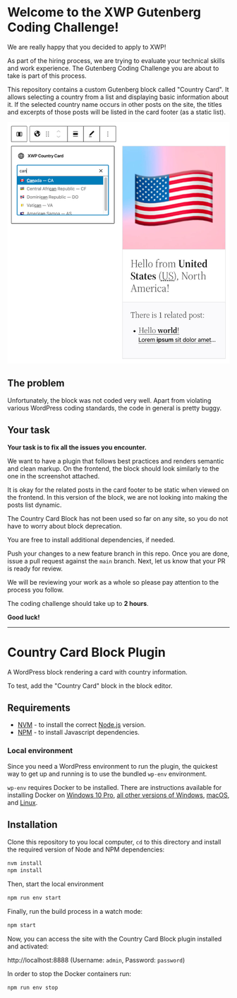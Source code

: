 # Welcome to the XWP Gutenberg Coding Challenge!

We are really happy that you decided to apply to XWP!

As part of the hiring process, we are trying to evaluate your technical skills and work experience.
The Gutenberg Coding Challenge you are about to take is part of this process.

This repository contains a custom Gutenberg block called "Country Card".
It allows selecting a country from a list and displaying basic information about it.
If the selected country name occurs in other posts on the site,
the titles and excerpts of those posts will be listed in the card footer (as a static list).

![Country Card Block](screenshot.jpg?raw=true)

## The problem

Unfortunately, the block was not coded very well.
Apart from violating various WordPress coding standards, the code in general is pretty buggy.

## Your task

**Your task is to fix all the issues you encounter.**

We want to have a plugin that follows best practices and renders semantic and clean markup.
On the frontend, the block should look similarly to the one in the screenshot attached.

It is okay for the related posts in the card footer to be static when viewed on the frontend.
In this version of the block, we are not looking into making the posts list dynamic.

The Country Card Block has not been used so far on any site,
so you do not have to worry about block deprecation.

You are free to install additional dependencies, if needed.

Push your changes to a new feature branch in this repo.
Once you are done, issue a pull request against the `main` branch.
Next, let us know that your PR is ready for review.

We will be reviewing your work as a whole so please pay attention to the process you follow.

The coding challenge should take up to **2 hours**.

**Good luck!**

---

# Country Card Block Plugin

A WordPress block rendering a card with country information.

To test, add the "Country Card" block in the block editor.

## Requirements

* [NVM](https://github.com/creationix/nvm/) - to install the correct [Node.js](https://nodejs.org/en/) version.
* [NPM](https://docs.npmjs.com/downloading-and-installing-node-js-and-npm) - to install Javascript dependencies.

### Local environment

Since you need a WordPress environment to run the plugin, the quickest way to get up and running is to use the bundled `wp-env` environment.

`wp-env` requires Docker to be installed. There are instructions available for installing Docker on [Windows 10 Pro](https://docs.docker.com/docker-for-windows/install/), [all other versions of Windows](https://docs.docker.com/toolbox/toolbox_install_windows/), [macOS](https://docs.docker.com/docker-for-mac/install/), and [Linux](https://docs.docker.com/v17.12/install/linux/docker-ce/ubuntu/#install-using-the-convenience-script).

## Installation

Clone this repository to you local computer, `cd` to this directory and install the required version of Node and NPM dependencies:

```sh
nvm install
npm install
```

Then, start the local environment

```sh
npm run env start
```

Finally, run the build process in a watch mode:

```sh
npm start
```

Now, you can access the site with the Country Card Block plugin installed and activated:

http://localhost:8888 (Username: `admin`, Password: `password`)

In order to stop the Docker containers run:

```sh
npm run env stop
```
